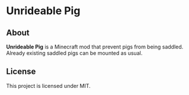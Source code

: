 # Unrideable Pig

## About
**Unrideable Pig** is a Minecraft mod that prevent pigs from being saddled.
Already existing saddled pigs can be mounted as usual.

## License
This project is licensed under MIT.
